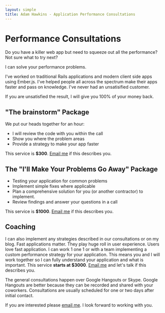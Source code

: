 ```yaml
---
layout: simple
title: Adam Hawkins - Application Performance Consultations
---
```


# Performance Consultations

Do you have a killer web app but need to squeeze out all the performance?
Not sure what to try next?

I can solve your performance problems.

I've worked on traditional Rails applications and modern client side
apps using Ember.js. I've helped people all across the spectrum make
their apps faster and pass on knowledge. I've never had an
unsatisified customer.

If you are unsatisfied the result, I will give you 100% of your money back.

## "The brainstorm" Package

We put our heads together for an hour:

* I will review the code with you within the call
* Show you where the problem areas
* Provide a strategy to make your app faster

This service is **$300**. [Email me](mailto:adam@hawkins.io&subject=Performance+Consultation) if this
describes you.

## The "I'll Make Your Problems Go Away" Package

* Testing your application for common problems
* Implement simple fixes where applicable
* Plan a comprehensive solution for you (or another contractor) to
  implement.
* Review findings and answer your questions in a call

This service is **$1000**. [Email me](mailto:adam@hawkins.io&subject=Performance+Consultation) if this
describes you.

## Coaching

I can also implement any strategies described in our consultations or
on my blog. Fast applications matter. They play huge roll in user
experience. Users love fast application. I can work 1 one 1 or with a
team implementing a custom performance strategy for your application.
This means you and I will work together so I can fully understand your
application and what is important. This service **starts at $3000**. [Email
me](mailto:adam@hawkins.io&subject=Performance+Consultation) and let's
talk if this describes you.

The general consultations happen over Google Hangouts or Skype. Google
Hangouts are better because they can be recorded and shared with your
coworkers. Consultations are usually scheduled for one or two days
after initial contact.

If you are interested please [email
me](mailto:adam@hawkins.io&subject=Performance+Consultation). I look
forward to working with you.

<script type="text/javascript">
  var _gauges = _gauges || [];
  (function() {
    var t   = document.createElement('script');
    t.type  = 'text/javascript';
    t.async = true;
    t.id    = 'gauges-tracker';
    t.setAttribute('data-site-id', '51bf1587f5a1f5714e00005c');
    t.src = '//secure.gaug.es/track.js';
    var s = document.getElementsByTagName('script')[0];
    s.parentNode.insertBefore(t, s);
  })();
</script>
